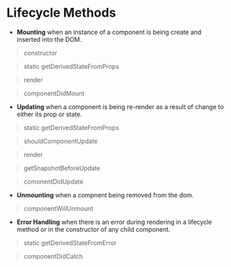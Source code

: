 # Lifecycle Methods 

- **Mounting** when an instance of a component is being create and inserted into the DOM.

> constructor

> static getDerivedStateFromProps

> render

> componentDidMount

- **Updating**  when a component is being re-render as a result of change to either its prop or state.

> static getDerivedStateFromProps

> shouldComponentUpdate

> render

> getSnapshotBeforeUpdate

> comonentDidUpdate

- **Unmounting** when a compnent being removed from the dom.

> componentWillUnmount

- **Error Handling** when there is an error during rendering in a lifecycle method or in the constructor of any child component.

> static getDerivedStateFromError

> componentDidCatch
